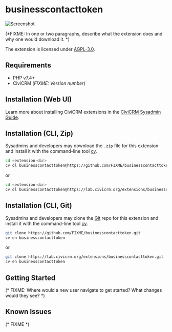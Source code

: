 # businesscontacttoken

![Screenshot](/images/screenshot.png)

(*FIXME: In one or two paragraphs, describe what the extension does and why one would download it. *)

The extension is licensed under [AGPL-3.0](LICENSE.txt).

## Requirements

* PHP v7.4+
* CiviCRM (*FIXME: Version number*)

## Installation (Web UI)

Learn more about installing CiviCRM extensions in the [CiviCRM Sysadmin Guide](https://docs.civicrm.org/sysadmin/en/latest/customize/extensions/).

## Installation (CLI, Zip)

Sysadmins and developers may download the `.zip` file for this extension and
install it with the command-line tool [cv](https://github.com/civicrm/cv).

```bash
cd <extension-dir>
cv dl businesscontacttoken@https://github.com/FIXME/businesscontacttoken/archive/master.zip
```
or
```bash
cd <extension-dir>
cv dl businesscontacttoken@https://lab.civicrm.org/extensions/businesscontacttoken/-/archive/main/businesscontacttoken-main.zip
```

## Installation (CLI, Git)

Sysadmins and developers may clone the [Git](https://en.wikipedia.org/wiki/Git) repo for this extension and
install it with the command-line tool [cv](https://github.com/civicrm/cv).

```bash
git clone https://github.com/FIXME/businesscontacttoken.git
cv en businesscontacttoken
```
or
```bash
git clone https://lab.civicrm.org/extensions/businesscontacttoken.git
cv en businesscontacttoken
```

## Getting Started

(* FIXME: Where would a new user navigate to get started? What changes would they see? *)

## Known Issues

(* FIXME *)
